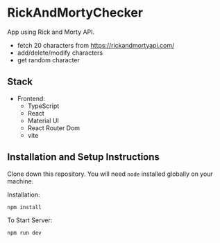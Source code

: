 # RickAndMortyChecker

App using Rick and Morty API.

- fetch 20 characters from https://rickandmortyapi.com/
- add/delete/modify characters
- get random character

## Stack

- Frontend:
  - TypeScript
  - React
  - Material UI
  - React Router Dom
  - vite

## Installation and Setup Instructions

Clone down this repository. You will need `node` installed globally on your machine.

Installation:

`npm install`

To Start Server:

`npm run dev`
